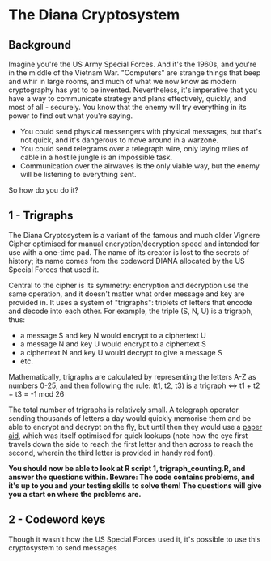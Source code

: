 # The Diana Cryptosystem

## Background

Imagine you're the US Army Special Forces. And it's the 1960s, and you're in the middle of the Vietnam War. "Computers" are strange things that beep and whir in large rooms, and much of what we now know as modern cryptography has yet to be invented. Nevertheless, it's imperative that you have a way to communicate strategy and plans effectively, quickly, and most of all - securely. You know that the enemy will try everything in its power to find out what you're saying.

* You could send physical messengers with physical messages, but that's not quick, and it's dangerous to move around in a warzone.
* You could send telegrams over a telegraph wire, only laying miles of cable in a hostile jungle is an impossible task.
* Communication over the airwaves is the only viable way, but the enemy will be listening to everything sent.

So how do you do it?

## 1 - Trigraphs

The Diana Cryptosystem is a variant of the famous and much older Vignere Cipher optimised for manual encryption/decryption speed and intended for use with a one-time pad. The name of its creator is lost to the secrets of history; its name comes from the codeword DIANA allocated by the US Special Forces that used it.

Central to the cipher is its symmetry: encryption and decryption use the same operation, and it doesn't matter what order message and key are provided in. It uses a system of "trigraphs": triplets of letters that encode and decode into each other. For example, the triple (S, N, U) is a trigraph, thus:
* a message S and key N would encrypt to a ciphertext U
* a message N and key U would encrypt to a ciphertext S
* a ciphertext N and key U would decrypt to give a message S
* etc.

Mathematically, trigraphs are calculated by representing the letters A-Z as numbers 0-25, and then following the rule:
(t1, t2, t3) is a trigraph <=> t1 + t2 + t3 = -1 mod 26

The total number of trigraphs is relatively small. A telegraph operator sending thousands of letters a day would quickly memorise them and be able to encrypt and decrypt on the fly, but until then they would use a [paper aid](https://programmingpraxis.files.wordpress.com/2014/12/3ffa5-trigraph.jpg?w=511&zoom=2), which was itself optimised for quick lookups (note how the eye first travels down the side to reach the first letter and then across to reach the second, wherein the third letter is provided in handy red font).

**You should now be able to look at R script 1, trigraph_counting.R, and answer the questions within. Beware: The code contains problems, and it's up to you and your testing skills to solve them! The questions will give you a start on where the problems are.**

## 2 - Codeword keys

Though it wasn't how the US Special Forces used it, it's possible to use this cryptosystem to send messages

